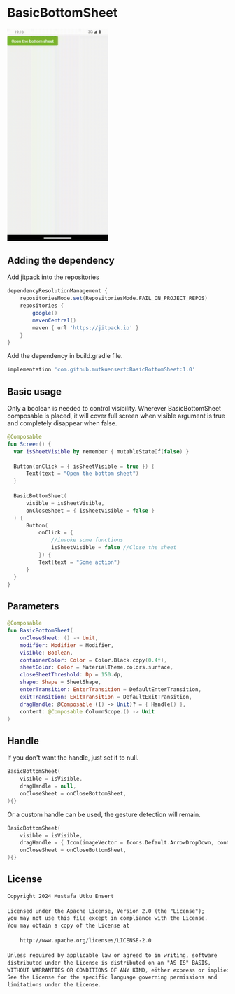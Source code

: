 # BasicBottomSheet

<div align="left">
 <img src="docs/BasicBottomSheet.gif" width="230"/>
</div>

## Adding the dependency
Add jitpack into the repositories

```gradle
dependencyResolutionManagement {
    repositoriesMode.set(RepositoriesMode.FAIL_ON_PROJECT_REPOS)
    repositories {
        google()
        mavenCentral()
        maven { url 'https://jitpack.io' }
    }
}
```

Add the dependency in build.gradle file.
```gradle
implementation 'com.github.mutkuensert:BasicBottomSheet:1.0'
```

## Basic usage
Only a boolean is needed to control visibility.
Wherever BasicBottomSheet composable is placed, it will cover full screen when visible argument is true and completely disappear when false.

```kotlin
@Composable
fun Screen() {
  var isSheetVisible by remember { mutableStateOf(false) }

  Button(onClick = { isSheetVisible = true }) {
      Text(text = "Open the bottom sheet")
  }

  BasicBottomSheet(
      visible = isSheetVisible,
      onCloseSheet = { isSheetVisible = false }
  ) {
      Button(
          onClick = {
              //invoke some functions
              isSheetVisible = false //Close the sheet
          }) {
          Text(text = "Some action")
      }
  }
}
```

## Parameters
```kotlin
@Composable
fun BasicBottomSheet(
    onCloseSheet: () -> Unit,
    modifier: Modifier = Modifier,
    visible: Boolean,
    containerColor: Color = Color.Black.copy(0.4f),
    sheetColor: Color = MaterialTheme.colors.surface,
    closeSheetThreshold: Dp = 150.dp,
    shape: Shape = SheetShape,
    enterTransition: EnterTransition = DefaultEnterTransition,
    exitTransition: ExitTransition = DefaultExitTransition,
    dragHandle: @Composable (() -> Unit)? = { Handle() },
    content: @Composable ColumnScope.() -> Unit
)
```


## Handle
If you don't want the handle, just set it to null.
```kotlin
BasicBottomSheet(
    visible = isVisible,
    dragHandle = null,
    onCloseSheet = onCloseBottomSheet,
){}
```

Or a custom handle can be used, the gesture detection will remain.
```kotlin
BasicBottomSheet(
    visible = isVisible,
    dragHandle = { Icon(imageVector = Icons.Default.ArrowDropDown, contentDescription = null) },
    onCloseSheet = onCloseBottomSheet,
){}
```

 ## License
```xml
Copyright 2024 Mustafa Utku Ensert

Licensed under the Apache License, Version 2.0 (the "License");
you may not use this file except in compliance with the License.
You may obtain a copy of the License at

    http://www.apache.org/licenses/LICENSE-2.0

Unless required by applicable law or agreed to in writing, software
distributed under the License is distributed on an "AS IS" BASIS,
WITHOUT WARRANTIES OR CONDITIONS OF ANY KIND, either express or implied.
See the License for the specific language governing permissions and
limitations under the License.
```
